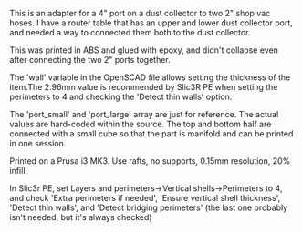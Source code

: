 This is an adapter for a 4" port on a dust collector to two 2" shop vac hoses.
I have a router table that has an upper and lower dust collector port, and
needed a way to connected them both to the dust collector.

This was printed in ABS and glued with epoxy, and didn't collapse even after
connecting the two 2" ports together.

The 'wall' variable in the OpenSCAD file allows setting the thickness of the
item.The 2.96mm value is recommended by Slic3R PE when setting the perimeters
to 4 and checking the 'Detect thin walls' option.

The 'port\_small' and 'port\_large' array are just for reference. The actual
values are hard-coded within the source. The top and bottom half are connected
with a small cube so that the part is manifold and can be printed in one
session.

Printed on a Prusa i3 MK3. Use rafts, no supports, 0.15mm resolution, 20%
infill.

In Slic3r PE, set Layers and perimeters-\>Vertical shells-\>Perimeters to 4, and
check 'Extra perimeters if needed', 'Ensure vertical shell thickness', 'Detect
thin walls', and 'Detect bridging perimeters' (the last one probably isn't
needed, but it's always checked)
